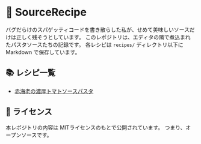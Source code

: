 # 🍴 SourceRecipe

バグだらけのスパゲッティコードを書き散らした私が、せめて美味しいソースだけは正しく残そうとしています。
このレポジトリは、エディタの隣で煮込まれたパスタソースたちの記録です。
各レシピは `recipes/` ディレクトリ以下に Markdown で保存しています。

## 📚 レシピ一覧

- [赤海老の濃厚トマトソースパスタ](recipes/akaeebi-tomato.md)

## 📝 ライセンス

本レポジトリの内容は MITライセンスのもとで公開されています。
つまり、オープンソースです。

